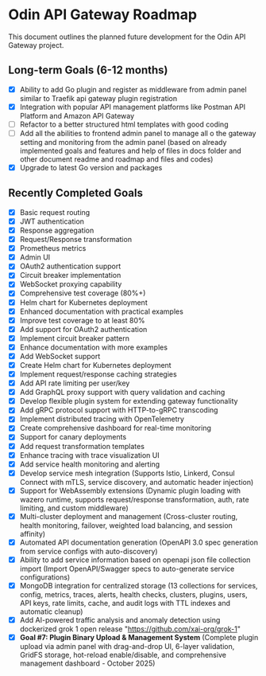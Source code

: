 # Odin API Gateway Roadmap

This document outlines the planned future development for the Odin API Gateway project.

## Long-term Goals (6-12 months)

- [x] Ability to add Go plugin and register as middleware from admin panel similar to Traefik api gateway plugin registration
- [x] Integration with popular API management platforms like Postman API Platform and Amazon API Gateway
- [ ] Refactor to a better structured html templates with good coding
- [ ] Add all the abilities to frontend admin panel to manage all o the gateway setting and monitoring from the admin panel (based on already implemented goals and features and help of files in docs folder and other document readme and roadmap and files and codes)
- [x] Upgrade to latest Go version and packages

## Recently Completed Goals

- [x] Basic request routing
- [x] JWT authentication
- [x] Response aggregation
- [x] Request/Response transformation
- [x] Prometheus metrics
- [x] Admin UI
- [x] OAuth2 authentication support
- [x] Circuit breaker implementation
- [x] WebSocket proxying capability
- [x] Comprehensive test coverage (80%+)
- [x] Helm chart for Kubernetes deployment
- [x] Enhanced documentation with practical examples
- [x] Improve test coverage to at least 80%
- [x] Add support for OAuth2 authentication
- [x] Implement circuit breaker pattern
- [x] Enhance documentation with more examples
- [x] Add WebSocket support
- [x] Create Helm chart for Kubernetes deployment
- [x] Implement request/response caching strategies
- [x] Add API rate limiting per user/key
- [x] Add GraphQL proxy support with query validation and caching
- [x] Develop flexible plugin system for extending gateway functionality
- [x] Add gRPC protocol support with HTTP-to-gRPC transcoding
- [x] Implement distributed tracing with OpenTelemetry
- [x] Create comprehensive dashboard for real-time monitoring
- [x] Support for canary deployments
- [x] Add request transformation templates
- [x] Enhance tracing with trace visualization UI
- [x] Add service health monitoring and alerting
- [x] Develop service mesh integration (Supports Istio, Linkerd, Consul Connect with mTLS, service discovery, and automatic header injection)
- [x] Support for WebAssembly extensions (Dynamic plugin loading with wazero runtime, supports request/response transformation, auth, rate limiting, and custom middleware)
- [x] Multi-cluster deployment and management (Cross-cluster routing, health monitoring, failover, weighted load balancing, and session affinity)
- [x] Automated API documentation generation (OpenAPI 3.0 spec generation from service configs with auto-discovery)
- [x] Ability to add service information based on openapi json file collection import (Import OpenAPI/Swagger specs to auto-generate service configurations)
- [x] MongoDB integration for centralized storage (13 collections for services, config, metrics, traces, alerts, health checks, clusters, plugins, users, API keys, rate limits, cache, and audit logs with TTL indexes and automatic cleanup)
- [x] Add AI-powered traffic analysis and anomaly detection using dockerized grok 1 open release "https://github.com/xai-org/grok-1"
- [x] **Goal #7: Plugin Binary Upload & Management System** (Complete plugin upload via admin panel with drag-and-drop UI, 6-layer validation, GridFS storage, hot-reload enable/disable, and comprehensive management dashboard - October 2025)
